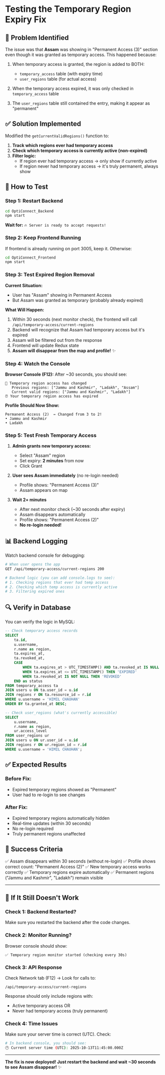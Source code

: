 # Testing the Temporary Region Expiry Fix

## 🐛 Problem Identified

The issue was that **Assam** was showing in "Permanent Access (3)" section even though it was granted as temporary access. This happened because:

1. When temporary access is granted, the region is added to BOTH:
   - `temporary_access` table (with expiry time)
   - `user_regions` table (for actual access)

2. When the temporary access expired, it was only checked in `temporary_access` table
3. The `user_regions` table still contained the entry, making it appear as "permanent"

## ✅ Solution Implemented

Modified the `getCurrentValidRegions()` function to:

1. **Track which regions ever had temporary access**
2. **Check which temporary access is currently active (non-expired)**
3. **Filter logic:**
   - If region ever had temporary access → only show if currently active
   - If region never had temporary access → it's truly permanent, always show

## 🧪 How to Test

### Step 1: Restart Backend

```bash
cd OptiConnect_Backend
npm start
```

**Wait for:** `🔥 Server is ready to accept requests!`

### Step 2: Keep Frontend Running

If frontend is already running on port 3005, keep it. Otherwise:

```bash
cd OptiConnect_Frontend
npm start
```

### Step 3: Test Expired Region Removal

**Current Situation:**
- User has "Assam" showing in Permanent Access
- But Assam was granted as temporary (probably already expired)

**What Will Happen:**
1. Within 30 seconds (next monitor check), the frontend will call `/api/temporary-access/current-regions`
2. Backend will recognize that Assam had temporary access but it's expired
3. Assam will be filtered out from the response
4. Frontend will update Redux state
5. **Assam will disappear from the map and profile!** ✨

### Step 4: Watch the Console

**Browser Console (F12):**
After ~30 seconds, you should see:
```
🔄 Temporary region access has changed
   Previous regions: ["Jammu and Kashmir", "Ladakh", "Assam"]
   Current valid regions: ["Jammu and Kashmir", "Ladakh"]
⏰ Your temporary region access has expired
```

**Profile Should Now Show:**
```
Permanent Access (2)  ← Changed from 3 to 2!
• Jammu and Kashmir
• Ladakh
```

### Step 5: Test Fresh Temporary Access

1. **Admin grants new temporary access:**
   - Select "Assam" region
   - Set expiry: **2 minutes** from now
   - Click Grant

2. **User sees Assam immediately** (no re-login needed)
   - Profile shows: "Permanent Access (3)"
   - Assam appears on map

3. **Wait 2+ minutes**
   - After next monitor check (~30 seconds after expiry)
   - Assam disappears automatically
   - Profile shows: "Permanent Access (2)"
   - **No re-login needed!**

## 📊 Backend Logging

Watch backend console for debugging:

```bash
# When user opens the app
GET /api/temporary-access/current-regions 200

# Backend logic (you can add console.logs to see):
# 1. Checking regions that ever had temp access
# 2. Checking which temp access is currently active
# 3. Filtering expired ones
```

## 🔍 Verify in Database

You can verify the logic in MySQL:

```sql
-- Check temporary access records
SELECT 
    ta.id,
    u.username,
    r.name as region,
    ta.expires_at,
    ta.revoked_at,
    CASE
        WHEN ta.expires_at > UTC_TIMESTAMP() AND ta.revoked_at IS NULL THEN 'ACTIVE'
        WHEN ta.expires_at <= UTC_TIMESTAMP() THEN 'EXPIRED'
        WHEN ta.revoked_at IS NOT NULL THEN 'REVOKED'
    END as status
FROM temporary_access ta
JOIN users u ON ta.user_id = u.id
JOIN regions r ON ta.resource_id = r.id
WHERE u.username = 'HIMIL CHAUHAN'
ORDER BY ta.granted_at DESC;

-- Check user_regions (what's currently accessible)
SELECT 
    u.username,
    r.name as region,
    ur.access_level
FROM user_regions ur
JOIN users u ON ur.user_id = u.id
JOIN regions r ON ur.region_id = r.id
WHERE u.username = 'HIMIL CHAUHAN';
```

## ✅ Expected Results

### Before Fix:
- Expired temporary regions showed as "Permanent"
- User had to re-login to see changes

### After Fix:
- Expired temporary regions automatically hidden
- Real-time updates (within 30 seconds)
- No re-login required
- Truly permanent regions unaffected

## 🎯 Success Criteria

✅ Assam disappears within 30 seconds (without re-login)
✅ Profile shows correct count: "Permanent Access (2)"
✅ New temporary access works correctly
✅ Temporary regions expire automatically
✅ Permanent regions ("Jammu and Kashmir", "Ladakh") remain visible

---

## 🐛 If It Still Doesn't Work

### Check 1: Backend Restarted?
Make sure you restarted the backend after the code changes.

### Check 2: Monitor Running?
Browser console should show:
```
✅ Temporary region monitor started (checking every 30s)
```

### Check 3: API Response
Check Network tab (F12) → Look for calls to:
```
/api/temporary-access/current-regions
```

Response should only include regions with:
- Active temporary access OR
- Never had temporary access (truly permanent)

### Check 4: Time Issues
Make sure your server time is correct (UTC). Check:
```bash
# In backend console, you should see:
🕐 Current server time (UTC): 2025-10-13T11:45:00.000Z
```

---

**The fix is now deployed! Just restart the backend and wait ~30 seconds to see Assam disappear!** ✨
